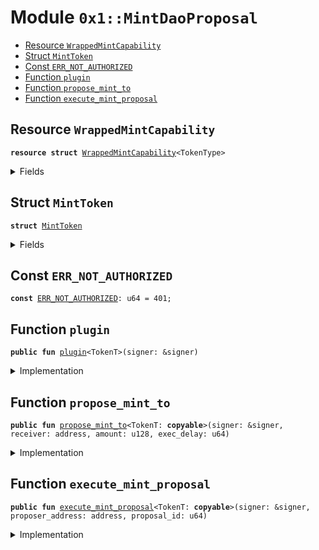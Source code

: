 
<a name="0x1_MintDaoProposal"></a>

# Module `0x1::MintDaoProposal`



-  [Resource <code><a href="MintDaoProposal.md#0x1_MintDaoProposal_WrappedMintCapability">WrappedMintCapability</a></code>](#0x1_MintDaoProposal_WrappedMintCapability)
-  [Struct <code><a href="MintDaoProposal.md#0x1_MintDaoProposal_MintToken">MintToken</a></code>](#0x1_MintDaoProposal_MintToken)
-  [Const <code><a href="MintDaoProposal.md#0x1_MintDaoProposal_ERR_NOT_AUTHORIZED">ERR_NOT_AUTHORIZED</a></code>](#0x1_MintDaoProposal_ERR_NOT_AUTHORIZED)
-  [Function <code>plugin</code>](#0x1_MintDaoProposal_plugin)
-  [Function <code>propose_mint_to</code>](#0x1_MintDaoProposal_propose_mint_to)
-  [Function <code>execute_mint_proposal</code>](#0x1_MintDaoProposal_execute_mint_proposal)


<a name="0x1_MintDaoProposal_WrappedMintCapability"></a>

## Resource `WrappedMintCapability`



<pre><code><b>resource</b> <b>struct</b> <a href="MintDaoProposal.md#0x1_MintDaoProposal_WrappedMintCapability">WrappedMintCapability</a>&lt;TokenType&gt;
</code></pre>



<details>
<summary>Fields</summary>


<dl>
<dt>
<code>cap: <a href="Token.md#0x1_Token_MintCapability">Token::MintCapability</a>&lt;TokenType&gt;</code>
</dt>
<dd>

</dd>
</dl>


</details>

<a name="0x1_MintDaoProposal_MintToken"></a>

## Struct `MintToken`



<pre><code><b>struct</b> <a href="MintDaoProposal.md#0x1_MintDaoProposal_MintToken">MintToken</a>
</code></pre>



<details>
<summary>Fields</summary>


<dl>
<dt>
<code>receiver: address</code>
</dt>
<dd>

</dd>
<dt>
<code>amount: u128</code>
</dt>
<dd>

</dd>
</dl>


</details>

<a name="0x1_MintDaoProposal_ERR_NOT_AUTHORIZED"></a>

## Const `ERR_NOT_AUTHORIZED`



<pre><code><b>const</b> <a href="MintDaoProposal.md#0x1_MintDaoProposal_ERR_NOT_AUTHORIZED">ERR_NOT_AUTHORIZED</a>: u64 = 401;
</code></pre>



<a name="0x1_MintDaoProposal_plugin"></a>

## Function `plugin`



<pre><code><b>public</b> <b>fun</b> <a href="MintDaoProposal.md#0x1_MintDaoProposal_plugin">plugin</a>&lt;TokenT&gt;(signer: &signer)
</code></pre>



<details>
<summary>Implementation</summary>


<pre><code><b>public</b> <b>fun</b> <a href="MintDaoProposal.md#0x1_MintDaoProposal_plugin">plugin</a>&lt;TokenT&gt;(signer: &signer) {
    <b>let</b> token_issuer = <a href="Token.md#0x1_Token_token_address">Token::token_address</a>&lt;TokenT&gt;();
    <b>assert</b>(<a href="Signer.md#0x1_Signer_address_of">Signer::address_of</a>(signer) == token_issuer, <a href="Errors.md#0x1_Errors_requires_address">Errors::requires_address</a>(<a href="MintDaoProposal.md#0x1_MintDaoProposal_ERR_NOT_AUTHORIZED">ERR_NOT_AUTHORIZED</a>));
    <b>let</b> mint_cap = <a href="Token.md#0x1_Token_remove_mint_capability">Token::remove_mint_capability</a>&lt;TokenT&gt;(signer);
    move_to(signer, <a href="MintDaoProposal.md#0x1_MintDaoProposal_WrappedMintCapability">WrappedMintCapability</a> { cap: mint_cap });
}
</code></pre>



</details>

<a name="0x1_MintDaoProposal_propose_mint_to"></a>

## Function `propose_mint_to`



<pre><code><b>public</b> <b>fun</b> <a href="MintDaoProposal.md#0x1_MintDaoProposal_propose_mint_to">propose_mint_to</a>&lt;TokenT: <b>copyable</b>&gt;(signer: &signer, receiver: address, amount: u128, exec_delay: u64)
</code></pre>



<details>
<summary>Implementation</summary>


<pre><code><b>public</b> <b>fun</b> <a href="MintDaoProposal.md#0x1_MintDaoProposal_propose_mint_to">propose_mint_to</a>&lt;TokenT: <b>copyable</b>&gt;(signer: &signer, receiver: address, amount: u128, exec_delay: u64) {
    <a href="Dao.md#0x1_Dao_propose">Dao::propose</a>&lt;TokenT, <a href="MintDaoProposal.md#0x1_MintDaoProposal_MintToken">MintToken</a>&gt;(
        signer,
        <a href="MintDaoProposal.md#0x1_MintDaoProposal_MintToken">MintToken</a> { receiver, amount },
        exec_delay,
    );
}
</code></pre>



</details>

<a name="0x1_MintDaoProposal_execute_mint_proposal"></a>

## Function `execute_mint_proposal`



<pre><code><b>public</b> <b>fun</b> <a href="MintDaoProposal.md#0x1_MintDaoProposal_execute_mint_proposal">execute_mint_proposal</a>&lt;TokenT: <b>copyable</b>&gt;(signer: &signer, proposer_address: address, proposal_id: u64)
</code></pre>



<details>
<summary>Implementation</summary>


<pre><code><b>public</b> <b>fun</b> <a href="MintDaoProposal.md#0x1_MintDaoProposal_execute_mint_proposal">execute_mint_proposal</a>&lt;TokenT: <b>copyable</b>&gt;(
    signer: &signer,
    proposer_address: address,
    proposal_id: u64,
) <b>acquires</b> <a href="MintDaoProposal.md#0x1_MintDaoProposal_WrappedMintCapability">WrappedMintCapability</a> {
    <b>let</b> <a href="MintDaoProposal.md#0x1_MintDaoProposal_MintToken">MintToken</a> { receiver, amount } = <a href="Dao.md#0x1_Dao_extract_proposal_action">Dao::extract_proposal_action</a>&lt;TokenT, <a href="MintDaoProposal.md#0x1_MintDaoProposal_MintToken">MintToken</a>&gt;(
        proposer_address,
        proposal_id,
    );
    <b>let</b> cap = borrow_global&lt;<a href="MintDaoProposal.md#0x1_MintDaoProposal_WrappedMintCapability">WrappedMintCapability</a>&lt;TokenT&gt;&gt;(<a href="Token.md#0x1_Token_token_address">Token::token_address</a>&lt;TokenT&gt;());
    <b>let</b> tokens = <a href="Token.md#0x1_Token_mint_with_capability">Token::mint_with_capability</a>&lt;TokenT&gt;(&cap.cap, amount);
    <a href="Account.md#0x1_Account_deposit_to">Account::deposit_to</a>(signer, receiver, tokens);
}
</code></pre>



</details>
